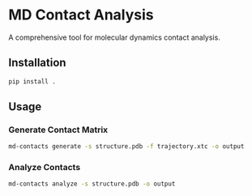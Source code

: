 # MD Contact Analysis

A comprehensive tool for molecular dynamics contact analysis.

## Installation

```bash
pip install .
```

## Usage

### Generate Contact Matrix
```bash
md-contacts generate -s structure.pdb -f trajectory.xtc -o output
```

### Analyze Contacts
```bash
md-contacts analyze -s structure.pdb -o output
```
